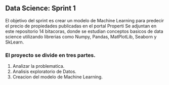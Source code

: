 ## Data Science:  Sprint 1
El objetivo del sprint es crear un modelo de Machine Learning para predecir el precio de propiedades publicadas en el portal Properti
Se adjuntan en este repositorio 14 bitacoras, donde se estudian conceptos basicos de data science utilizando librerias como Numpy, Pandas, MatPlotLib, Seaborn y SkLearn. 

### El proyecto se divide en tres partes.
1. Analizar la problematica.
2. Analisis exploratorio de Datos.
3. Creacion del modelo de Machine Learning.

